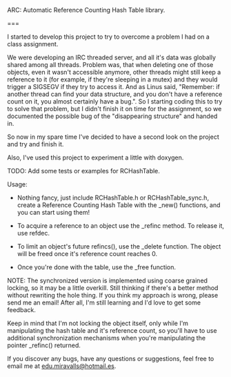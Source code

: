 ARC: Automatic Reference Counting Hash Table library.

===

I started to develop this project to try to overcome a problem I had on a class assignment.

We were developing an IRC threaded server, and all it's data was globally shared among all threads. Problem was, that when deleting one of those objects, even it wasn't accessible anymore, other threads might still keep a reference to it (for example, if they're sleeping in a mutex) and they would trigger a SIGSEGV if they try to access it. And as Linus said, "Remember: if another thread can find your data structure, and you don't have a reference count on it, you almost certainly have a bug.".
So I starting coding this to try to solve that problem, but I didn't finish it on time for the assignment, so we documented the possible bug of the "disappearing structure" and handed in.

So now in my spare time I've decided to have a second look on the project and try and finish it.

Also, I've used this project to experiment a little with doxygen.


TODO:
Add some tests or examples for RCHashTable.


Usage:
* Nothing fancy, just include RCHashTable.h or RCHashTable_sync.h, create a Reference Counting Hash Table with the _new() functions, and you can start using them!

* To acquire a reference to an object use the _refinc method. To release it, use refdec.

* To limit an object's future refincs(), use the _delete function. The object will be freed once it's reference count reaches 0.

* Once you're done with the table, use the _free function.

NOTE:
The synchronized version is implemented using coarse grained locking, so it may be a little overkill. Still thinking if there's a better method without rewriting the hole thing. If you think my approach is wrong, please send me an email! After all, I'm still learning and I'd love to get some feedback.

Keep in mind that I'm not locking the object itself, only while I'm manipulating the hash table and it's reference count, so you'll have to use additional synchronization mechanisms when you're manipulating the pointer _refinc() returned.


If you discover any bugs, have any questions or suggestions, feel free to email me at edu.miravalls@hotmail.es.
